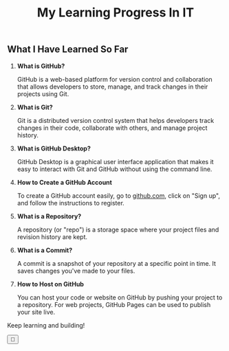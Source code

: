 <!DOCTYPE html>
<html lang="en">
<head>
    <meta charset="UTF-8">
    <meta http-equiv="X-UA-Compatible" content="IE=edge">
    <meta name="viewport" content="width=device-width, initial-scale=1.0">
    <title>My Learning Progress</title>
    <link rel="icon" href="favicon.ico">
    <link rel="stylesheet" href="style.css">
</head>
<body>
    <style>
        :root {
    --primary-bg: #f9f9f9;
    --primary-text: #1a1a1a;
    --accent: #0070f3;
    --header-bg: #fff;
    --footer-bg: #f1f1f1;
    --card-bg: #fff;
    --border-radius: 12px;
    --transition: 0.3s;
}

body {
    margin: 0;
    font-family: 'Segoe UI', 'Roboto', Arial, sans-serif;
    background: var(--primary-bg);
    color: var(--primary-text);
    min-height: 100vh;
    display: flex;
    flex-direction: column;
    transition: background var(--transition), color var(--transition);
}

header {
    background: var(--header-bg);
    box-shadow: 0 2px 8px rgba(0,0,0,0.02);
    padding: 2rem 1rem 1rem 1rem;
    text-align: center;
    border-bottom: 1px solid #eaeaea;
}

h1 {
    margin: 0;
    font-size: 2.3rem;
    letter-spacing: 1px;
    color: var(--accent);
}

main {
    flex: 1;
    display: flex;
    justify-content: center;
    align-items: flex-start;
    padding: 2rem 1rem;
    background: var(--primary-bg);
}

section {
    background: var(--card-bg);
    border-radius: var(--border-radius);
    box-shadow: 0 2px 16px rgba(0,0,0,0.04);
    max-width: 600px;
    width: 100%;
    padding: 2rem;
    margin: 0 auto;
}

h2 {
    margin-top: 0;
    color: var(--accent);
    font-size: 1.4rem;
    margin-bottom: 1.5rem;
}

ol {
    padding-left: 1.2rem;
}

li {
    margin-bottom: 1.5rem;
}

li strong {
    font-size: 1.1em;
    color: #222;
}

a {
    color: var(--accent);
    text-decoration: underline;
    transition: color var(--transition);
}

a:hover, a:focus {
    color: #0050b3;
}

footer {
    background: var(--footer-bg);
    text-align: center;
    padding: 1rem 0;
    font-size: 1rem;
    color: #888;
    border-top: 1px solid #eaeaea;
}

#toggle-theme {
    position: fixed;
    bottom: 1.2rem;
    right: 1.2rem;
    border: none;
    background: var(--accent);
    color: #fff;
    border-radius: 50%;
    width: 48px;
    height: 48px;
    font-size: 1.5rem;
    box-shadow: 0 2px 8px rgba(0,0,0,0.10);
    cursor: pointer;
    transition: background var(--transition), color var(--transition);
    z-index: 100;
}

#toggle-theme:hover, #toggle-theme:focus {
    background: #0050b3;
}

/* Dark mode styles */
body.dark {
    --primary-bg: #191b22;
    --primary-text: #e5e9f0;
    --header-bg: #232531;
    --footer-bg: #191b22;
    --card-bg: #232531;
    --accent: #61dafb;
}

body.dark #toggle-theme {
    background: #232531;
    color: #61dafb;
}

@media (max-width: 700px) {
    section {
        padding: 1rem;
        font-size: 1rem;
    }
    h1 {
        font-size: 1.5rem;
    }
    h2 {
        font-size: 1.1rem;
    }
}
    </style>
    <header>
        <h1>My Learning Progress In IT</h1>
    </header>
    <main>
        <section>
            <h2>What I Have Learned So Far</h2>
            <ol>
                <li>
                    <strong>What is GitHub?</strong>
                    <p>
                        GitHub is a web-based platform for version control and collaboration that allows developers to store, manage, and track changes in their projects using Git.
                    </p>
                </li>
                <li>
                    <strong>What is Git?</strong>
                    <p>
                        Git is a distributed version control system that helps developers track changes in their code, collaborate with others, and manage project history.
                    </p>
                </li>
                <li>
                    <strong>What is GitHub Desktop?</strong>
                    <p>
                        GitHub Desktop is a graphical user interface application that makes it easy to interact with Git and GitHub without using the command line.
                    </p>
                </li>
                <li>
                    <strong>How to Create a GitHub Account</strong>
                    <p>
                        To create a GitHub account easily, go to <a href="https://github.com" target="_blank" rel="noopener">github.com</a>, click on "Sign up", and follow the instructions to register.
                    </p>
                </li>
                <li>
                    <strong>What is a Repository?</strong>
                    <p>
                        A repository (or "repo") is a storage space where your project files and revision history are kept.
                    </p>
                </li>
                <li>
                    <strong>What is a Commit?</strong>
                    <p>
                        A commit is a snapshot of your repository at a specific point in time. It saves changes you've made to your files.
                    </p>
                </li>
                <li>
                    <strong>How to Host on GitHub</strong>
                    <p>
                        You can host your code or website on GitHub by pushing your project to a repository. For web projects, GitHub Pages can be used to publish your site live.
                    </p>
                </li>
            </ol>
        </section>
    </main>
    <footer>
        <p>Keep learning and building!</p>
    </footer>
    <button id="toggle-theme" aria-label="Toggle dark/light mode">🌙</button>
    <script src="main.js">
          // Toggle light/dark mode
const btn = document.getElementById('toggle-theme');
const prefersDark = window.matchMedia('(prefers-color-scheme: dark)').matches;

function setTheme(dark) {
    document.body.classList.toggle('dark', dark);
    btn.textContent = dark ? '☀️' : '🌙';
    localStorage.setItem('theme', dark ? 'dark' : 'light');
}

// Load saved or system theme on start
const savedTheme = localStorage.getItem('theme');
if (savedTheme === 'dark' || (prefersDark && !savedTheme)) {
    setTheme(true);
} else {
    setTheme(false);
}

btn.addEventListener('click', () => {
    setTheme(!document.body.classList.contains('dark'));
});
    </script>
</body>
</html>
